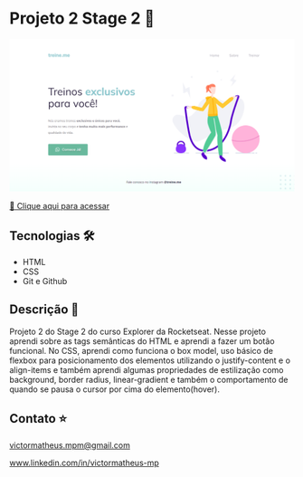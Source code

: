 # Projeto 2 Stage 2 🚀 

![preview](./.github/preview.png)

[🔗 Clique aqui para acessar](https://victorm-mp.github.io/Projeto-02/)

## Tecnologias 🛠
- HTML
- CSS
- Git e Github

## Descrição 📖
Projeto 2 do Stage 2 do curso Explorer da Rocketseat. Nesse projeto aprendi sobre as tags semânticas do HTML e aprendi a fazer um botão funcional. No CSS, aprendi como funciona o box model, uso básico de flexbox para posicionamento dos elementos utilizando o justify-content e o align-items e também aprendi algumas propriedades de estilização como background, border radius, linear-gradient e também o comportamento de quando se pausa o cursor por cima do elemento(hover).  

## Contato ⭐
victormatheus.mpm@gmail.com

www.linkedin.com/in/victormatheus-mp

 
